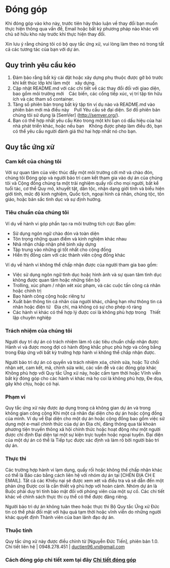 # Đóng góp

Khi đóng góp vào kho này, trước tiên hãy thảo luận về thay đổi bạn muốn thực hiện thông qua vấn đề,
Email hoặc bất kỳ phương pháp nào khác với chủ sở hữu kho này trước khi thực hiện thay đổi.

Xin lưu ý rằng chúng tôi có bộ quy tắc ứng xử, vui lòng làm theo nó trong tất cả các tương tác của bạn với dự án.

## Quy trình yêu cầu kéo

1. Đảm bảo rằng bất kỳ cài đặt hoặc xây dựng phụ thuộc được gỡ bỏ trước khi kết thúc lớp khi làm một
   xây dựng.
2. Cập nhật README.md với các chi tiết về các thay đổi đối với giao diện, bao gồm môi trường mới
   Các biến, các cổng tiếp xúc, vị trí tập tin hữu ích và các tham số container.
3. Tăng số phiên bản trong bất kỳ tập tin ví dụ nào và README.md vào phiên bản mới mà điều này
   Pull Yêu cầu sẽ đại diện. Sơ đồ phiên bản chúng tôi sử dụng là [SemVer] (http://semver.org/).
4. Bạn có thể hợp nhất yêu cầu Kéo trong một khi bạn có dấu hiệu của hai nhà phát triển khác, hoặc nếu bạn
   Không được phép làm điều đó, bạn có thể yêu cầu người đánh giá thứ hai hợp nhất nó cho bạn.

## Quy tắc ứng xử

### Cam kết của chúng tôi

Với sự quan tâm của việc thúc đẩy một môi trường cởi mở và chào đón, chúng tôi
Đóng góp và người bảo trì cam kết tham gia vào dự án của chúng tôi và
Cộng đồng chúng ta một trải nghiệm quấy rối cho mọi người, bất kể tuổi tác, cơ thể
Quy mô, khuyết tật, dân tộc, nhận dạng giới tính và biểu hiện giới tính, mức độ kinh nghiệm,
Quốc tịch, ngoại hình cá nhân, chủng tộc, tôn giáo, hoặc bản sắc tình dục và
sự định hướng.

### Tiêu chuẩn của chúng tôi

Ví dụ về hành vi góp phần tạo ra môi trường tích cực
Bao gồm:

* Sử dụng ngôn ngữ chào đón và toàn diện
* Tôn trọng những quan điểm và kinh nghiệm khác nhau
* Nhã nhặn chấp nhận phê bình xây dựng
* Tập trung vào những gì tốt nhất cho cộng đồng
* Hiển thị đồng cảm với các thành viên cộng đồng khác

Ví dụ về hành vi không thể chấp nhận được của người tham gia bao gồm:

* Việc sử dụng ngôn ngữ tình dục hoặc hình ảnh và sự quan tâm tình dục không được quan tâm hoặc
những tiến bộ
* Trolling, xúc phạm / nhận xét xúc phạm, và các cuộc tấn công cá nhân hoặc chính trị
* Bạo hành công cộng hoặc riêng tư
* Xuất bản thông tin cá nhân của người khác, chẳng hạn như thông tin cá nhân hoặc điện tử
  Địa chỉ, mà không có sự cho phép rõ ràng
* Các hành vi khác có thể hợp lý được coi là không phù hợp trong
  Thiết lập chuyên nghiệp

### Trách nhiệm của chúng tôi

Người duy trì dự án có trách nhiệm làm rõ các tiêu chuẩn chấp nhận được
Hành vi và được mong đợi có hành động khắc phục phù hợp và công bằng trong
Đáp ứng với bất kỳ trường hợp hành vi không thể chấp nhận được.

Người bảo trì dự án có quyền và trách nhiệm xóa, chỉnh sửa, hoặc
Từ chối nhận xét, cam kết, mã, chỉnh sửa wiki, các vấn đề và các đóng góp khác
Không phù hợp với Quy tắc Ứng xử này, hoặc cấm tạm thời hoặc
Vĩnh viễn bất kỳ đóng góp cho các hành vi khác mà họ coi là không phù hợp,
Đe dọa, gây khó chịu, hoặc có hại.

### Phạm vi

Quy tắc ứng xử này được áp dụng trong cả không gian dự án và trong không gian công cộng
Khi một cá nhân đại diện cho dự án hoặc cộng đồng của mình. Ví dụ về
Đại diện cho một dự án hoặc cộng đồng bao gồm việc sử dụng một e-mail chính thức của dự án
Địa chỉ, đăng thông qua tài khoản phương tiện truyền thông xã hội chính thức hoặc hoạt động như một người được chỉ định
Đại diện tại một sự kiện trực tuyến hoặc ngoại tuyến. Đại diện của một dự án có thể là
Tiếp tục được xác định và làm rõ bởi người bảo trì dự án.

### Thực thi

Các trường hợp hành vi lạm dụng, quấy rối hoặc không thể chấp nhận khác có thể là
Báo cáo bằng cách liên hệ với nhóm dự án tại [CHÈN ĐỊA CH E EMAIL]. Tất cả các
Khiếu nại sẽ được xem xét và điều tra và sẽ dẫn đến một phản ứng
Được coi là cần thiết và phù hợp với hoàn cảnh. Nhóm dự án là
Buộc phải duy trì tính bảo mật đối với phóng viên của một sự cố.
Các chi tiết khác về chính sách thực thi cụ thể có thể được đăng riêng.

Người bảo trì dự án không tuân theo hoặc thực thi Bộ Quy tắc Ứng xử
Đức tin có thể phải đối mặt với hậu quả tạm thời hoặc vĩnh viễn do những người khác quyết định
Thành viên của ban lãnh đạo dự án.


### Thuộc tính

Quy tắc ứng xử này được điều chỉnh từ [Nguyễn Đức Tiến], phiên bản 1.0. Chi tiết liên hệ | 0948.278.451 | ductien96.vn@gmail.com 
### Cách đóng góp chi tiết xem tại đây [Chi tiết đóng góp](https://github.com/TeamworkTCU/4305-FOSSD-Project/blob/master/Documents/CachDongGop.md)

